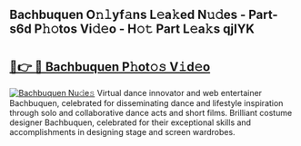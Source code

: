 ## Bachbuquen O𝚗𝚕yf𝚊ns L𝚎a𝚔ed N𝚞𝚍es - Part-s6d P𝚑𝚘tos Vi𝚍𝚎o - H𝚘𝚝 Part L𝚎a𝚔s qjIYK

# <h2><a href="http://kf76gl.oniu.top/?m=Bachbuquen">🔗👉 🔴 Bachbuquen P𝚑ot𝚘𝚜 V𝚒d𝚎o</a></h2>

[![Bachbuquen Nu𝚍e𝚜](https://i.imgur.com/0qMVB7G.gif)](http://kf76gl.oniu.top/?m=Bachbuquen)
Virtual dance innovator and web entertainer Bachbuquen, celebrated for disseminating dance and lifestyle inspiration through solo and collaborative dance acts and short films. Brilliant costume designer Bachbuquen, celebrated for their exceptional skills and accomplishments in designing stage and screen wardrobes.  
